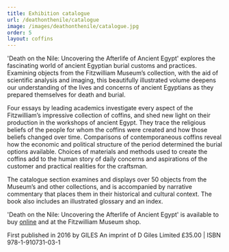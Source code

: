 ```yaml
---
title: Exhibition catalogue
url: /deathonthenile/catalogue
image: /images/deathonthenile/catalogue.jpg
order: 5
layout: coffins
---
```


'Death on the Nile: Uncovering the Afterlife of Ancient Egypt' explores the fascinating world of ancient Egyptian burial customs and practices. Examining objects from the Fitzwilliam Museum’s collection, with the aid of scientific analysis and imaging, this beautifully illustrated volume deepens our understanding of the lives and concerns of ancient Egyptians as they prepared themselves for death and burial.

Four essays by leading academics investigate every aspect of the Fitzwilliam’s impressive collection of coffins, and shed new light on their production in the workshops of ancient Egypt. They trace the religious beliefs of the people for whom the coffins were created and how those beliefs changed over time. Comparisons of contemporaneous coffins reveal how the economic and political structure of the period determined the burial options available. Choices of materials and methods used to create the coffins add to the human story of daily concerns and aspirations of the customer and practical realities for the craftsman.

The catalogue section examines and displays over 50 objects from the Museum’s and other collections, and is accompanied by narrative commentary that places them in their historical and cultural context. The book also includes an illustrated glossary and an index.

'Death on the Nile: Uncovering the Afterlife of Ancient Egypt' is available to buy [online](https://www.museumbookstore.com/products/death-on-the-nile-uncovering-the-afterlife-of-ancient-egypt) and at the Fitzwilliam Museum shop.

First published in 2016 by GILES
An imprint of D Giles Limited
£35.00 | ISBN 978-1-910731-03-1

